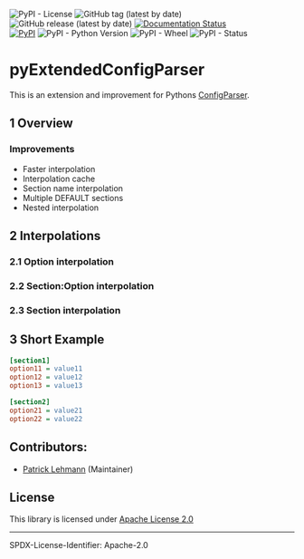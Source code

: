 ![PyPI - License](https://img.shields.io/pypi/l/pyExtendedConfigParser)
![GitHub tag (latest by date)](https://img.shields.io/github/v/tag/Paebbels/pyExtendedConfigParser) 
![GitHub release (latest by date)](https://img.shields.io/github/v/release/Paebbels/pyExtendedConfigParser)
[![Documentation Status](https://readthedocs.org/projects/pyextendedconfigparser/badge/?version=latest)](https://pyextendedconfigparser.readthedocs.io/en/latest/?badge=latest)  
[![PyPI](https://img.shields.io/pypi/v/pyExtendedConfigParser)](https://pypi.org/project/pyExtendedConfigParser/)
![PyPI - Python Version](https://img.shields.io/pypi/pyversions/pyExtendedConfigParser)
![PyPI - Wheel](https://img.shields.io/pypi/wheel/pyExtendedConfigParser)
![PyPI - Status](https://img.shields.io/pypi/status/pyExtendedConfigParser)

# pyExtendedConfigParser

<!--
[[![Build Status](https://travis-ci.org/Paebbels/ExtendedConfigParser.svg?branch=master)](https://travis-ci.org/Paebbels/ExtendedConfigParser)](https://travis-ci.org/Paebbels/ExtendedConfigParser/branches)
-->


This is an extension and improvement for Pythons [ConfigParser](https://docs.python.org/3/library/configparser.html).

## 1 Overview


### Improvements

 -  Faster interpolation
 -  Interpolation cache
 -  Section name interpolation
 -  Multiple DEFAULT sections
 -  Nested interpolation

## 2 Interpolations

### 2.1 Option interpolation

### 2.2 Section:Option interpolation

### 2.3 Section interpolation


## 3 Short Example

```ini
[section1]
option11 = value11
option12 = value12
option13 = value13

[section2]
option21 = value21
option22 = value22
```

## Contributors:

* [Patrick Lehmann](https://github.com/Paebbels) (Maintainer)


## License

This library is licensed under [Apache License 2.0](LICENSE.md)

-------------------------

SPDX-License-Identifier: Apache-2.0
